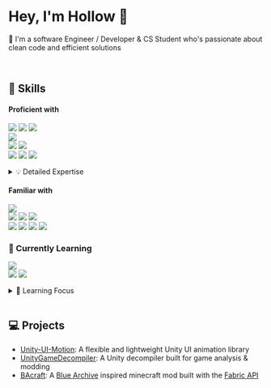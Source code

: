 # Hey, I'm Hollow 👋

💜 I'm a software Engineer / Developer & CS Student who's passionate about clean code and efficient solutions

<br>

## 🔨 Skills

#### Proficient with
<p align="left">
    <img src="https://img.shields.io/badge/-C-00599C?style=for-the-badge&logo=c&logoColor=white"/>
    <img src="https://img.shields.io/badge/-C++-00599C?style=for-the-badge&logo=c%2B%2B&logoColor=white"/>
    <img src="https://img.shields.io/badge/-C%23-512BD4?style=for-the-badge&logo=dotnet&logoColor=white"/>
    <br/>
    <img src="https://img.shields.io/badge/-Unity-000000?style=for-the-badge&logo=unity&logoColor=white"/>
    <br/>
    <img src="https://img.shields.io/badge/SQLite-%2307405e.svg?style=for-the-badge&logo=sqlite&logoColor=white"/>
    <img src="https://img.shields.io/badge/Postgres-%23316192.svg?style=for-the-badge&logo=postgresql&logoColor=white"/>
    <br/>
    <img src="https://img.shields.io/badge/-HTML5-E34F26?style=for-the-badge&logo=html5&logoColor=white"/>
    <img src="https://img.shields.io/badge/CSS3-639?style=for-the-badge&logo=css&logoColor=white"/>
    <img src="https://img.shields.io/badge/Tailwind%20CSS-%2338B2AC.svg?style=for-the-badge&logo=tailwind-css&logoColor=white"/>
</p>

<details>
  <summary>💡 Detailed Expertise</summary>
    
  - **Systems Programming**: 
    - Experienced in memory management, data structures, and algorithm implementations across all languages
  - **Game Development**: 
    - Skilled in 2D Unity development including scripting, physics, UI and scene structure/management
  - **Web Development**: 
    - Strong foundation in modern frontend development with responsive design principles
</details>

#### Familiar with
<p align="left">
    <img src="https://img.shields.io/badge/Ren'Py-FF7F7F?style=for-the-badge&logo=Renpy&logoColor=fff"/>
    <br/>
    <img src="https://img.shields.io/badge/Java-%23ED8B00.svg?style=for-the-badge&logo=openjdk&logoColor=white"/>
    <img src="https://img.shields.io/badge/-JavaScript-F7DF1E?style=for-the-badge&logo=javascript&logoColor=black"/>
    <img src="https://shields.io/badge/TypeScript-3178C6?style=for-the-badge&logo=TypeScript&logoColor=FFF"/>
    <br/>
    <img src="https://img.shields.io/badge/Astro-ff5d01?style=for-the-badge&logo=astro&logoColor=ff5d0100&labelColor=191919"/>
    <img src="https://img.shields.io/badge/-Vue.js-35495E?style=for-the-badge&logo=vue.js&logoColor=4FC08D"/>
    <img src="https://img.shields.io/badge/-React-20232A?style=for-the-badge&logo=react&logoColor=61DAFB"/>
    <img src="https://img.shields.io/badge/Vite-646CFF?style=for-the-badge&logo=vite&logoColor=fff"/>
</p>

### 🌱 Currently Learning
<p align="left">
    <img src="https://img.shields.io/badge/-Unity-000000?style=for-the-badge&logo=unity&logoColor=white"/>
    <br/>
    <img src="https://img.shields.io/badge/-C%23-512BD4?style=for-the-badge&logo=dotnet&logoColor=white"/>
    <img src="https://img.shields.io/badge/Java-%23ED8B00.svg?style=for-the-badge&logo=openjdk&logoColor=white"/>
</p>

<details>
  <summary>🎯 Learning Focus</summary>
    
  - **Advanced Game Development**: 
    - Advanced ability driven player and enemy movement
    - Enemy AI & combat mechanics
    - Seamless transitions
  - **Programming Language Mastery**:
    - Binary data extraction in C#
    - Working with the Minecraft Fabric API
    - Clean & Simple Java project structure 
</details>

<br>

## 💻 Projects

- [Unity-UI-Motion](https://github.com/Ho11ow1/Unity-UI-Motion): A flexible and lightweight Unity UI animation library
- [UnityGameDecompiler](https://github.com/Ho11ow1/UnityGameDecompiler): A Unity decompiler built for game analysis & modding
- [BAcraft](https://github.com/Ho11ow1/BAcraft): A [Blue Archive](https://bluearchive.nexon.com/home) inspired minecraft mod built with the [Fabric API](https://fabricmc.net/)
